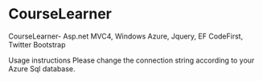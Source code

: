 CourseLearner
=============

CourseLearner- Asp.net MVC4, Windows Azure, Jquery, EF CodeFirst, Twitter Bootstrap

Usage instructions
Please change the connection string according to your Azure Sql database.